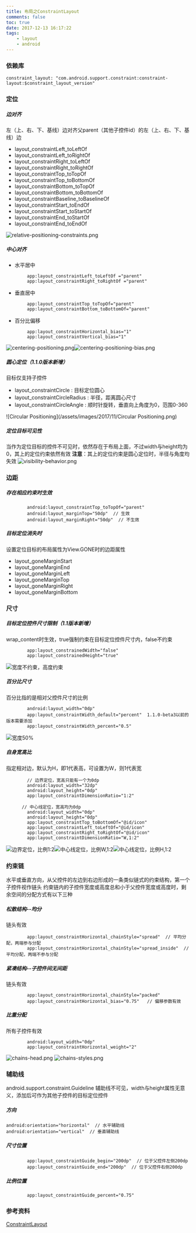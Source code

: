 ```yaml
---
title: 布局之ConstraintLayout
comments: false
toc: true
date: 2017-12-13 16:17:22
tags:
	- layout
	- android
---
```


### 依赖库
```
constraint_layout: "com.android.support.constraint:constraint-layout:$constraint_layout_version"
```

### 定位
##### 边对齐
左（上、右、下、基线）边对齐父parent（其他子控件id）的左（上、右、下、基线）边
* layout_constraintLeft_toLeftOf
* layout_constraintLeft_toRightOf
* layout_constraintRight_toLeftOf
* layout_constraintRight_toRightOf
* layout_constraintTop_toTopOf
* layout_constraintTop_toBottomOf
* layout_constraintBottom_toTopOf
* layout_constraintBottom_toBottomOf
* layout_constraintBaseline_toBaselineOf
* layout_constraintStart_toEndOf
* layout_constraintStart_toStartOf
* layout_constraintEnd_toStartOf
* layout_constraintEnd_toEndOf

![relative-positioning-constraints.png](/assets/images/2017/11/relative-positioning-constraints.png)

<!-- more -->

##### 中心对齐
*  水平居中
```
        app:layout_constraintLeft_toLeftOf ="parent"
        app:layout_constraintRight_toRightOf ="parent"
```
*  垂直居中
```
        app:layout_constraintTop_toTopOf="parent"
        app:layout_constraintBottom_toBottomOf="parent"
```
* 百分比偏移
```
        app:layout_constraintHorizontal_bias="1"
        app:layout_constraintVertical_bias="1"
```

![centering-positioning.png](/assets/images/2017/11/centering-positioning.png)![centering-positioning-bias.png](/assets/images/2017/11/centering-positioning-bias.png)

##### 圆心定位（1.1.0版本新增）
目标仅支持子控件
* layout_constraintCircle : 目标定位圆心
* layout_constraintCircleRadius : 半径，距离圆心尺寸
* layout_constraintCircleAngle : 顺时针旋转，垂直向上角度为0，范围0-360

![Circular Positioning](/assets/images/2017/11/Circular Positioning.png)


##### 定位目标可见性
当作为定位目标的控件不可见时，依然存在于布局上面，不过width与height均为0，其上的定位约束依然有效
**注意**：其上的定位约束是圆心定位时，半径与角度均失效
![visibility-behavior.png](/assets/images/2017/11/visibility-behavior.png)

### 边距
##### 存在相应约束时生效
```
        android:layout_constraintTop_toTopOf="parent"
        android:layout_marginTop="50dp"  // 生效
        android:layout_marginRight="50dp"  // 不生效
```

##### 目标定位消失时
设置定位目标的布局属性为View.GONE时的边距属性
* layout_goneMarginStart
* layout_goneMarginEnd
* layout_goneMarginLeft
* layout_goneMarginTop
* layout_goneMarginRight
* layout_goneMarginBottom

### 尺寸
##### 目标定位控件尺寸限制（1.1版本新增）
wrap_content时生效，true强制约束在目标定位控件尺寸内，false不约束
```
        app:layout_constrainedWidth="false"
        app:layout_constrainedHeight="true"
```
![宽度不约束，高度约束](/assets/images/2017/11/constrainedHeight.png)

##### 百分比尺寸
百分比指的是相对父控件尺寸的比例
```
        android:layout_width="0dp"
        app:layout_constraintWidth_default="percent"  1.1.0-beta3以前的版本需要添加
        app:layout_constraintWidth_percent="0.5"
```
![宽度50%](/assets/images/2017/11/constraintWidth_percent_0.5.png)

##### 自身宽高比
指定相对边，默认为H，即1代表高，可设置为W，则1代表宽
```
        // 边界定位，宽高只能有一个为0dp
        android:layout_width="32dp"
        android:layout_height="0dp"
        app:layout_constraintDimensionRatio="1:2"

      // 中心线定位，宽高均为0dp
        android:layout_width="0dp"
        android:layout_height="0dp"
        app:layout_constraintTop_toBottomOf="@id/icon"
        app:layout_constraintLeft_toLeftOf="@id/icon"
        app:layout_constraintRight_toRightOf="@id/icon"
        app:layout_constraintDimensionRatio="W,1:2"
```
![边界定位，比例1:2](/assets/images/2017/11/border_position_constraintDimensionRatio.png)![中心线定位，比例W,1:2](/assets/images/2017/11/center_position_constraintDimensionRatio_W.png)![中心线定位，比例H,1:2](/assets/images/2017/11/center_position_constraintDimensionRatio_H.png)

### 约束链
水平或垂直方向，从父控件的左边到右边形成的一条类似链式的约束结构，第一个子控件视作链头
约束链内的子控件宽度或高度总和小于父控件宽度或高度时，剩余空间的分配方式有以下三种

##### 松散结构--均分
链头有效
```
        app:layout_constraintHorizontal_chainStyle="spread"  // 平均分配，两端参与分配
        app:layout_constraintHorizontal_chainStyle="spread_inside"  // 平均分配，两端不参与分配
```

##### 紧凑结构--子控件间无间距
链头有效
```
        app:layout_constraintHorizontal_chainStyle="packed"
        app:layout_constraintHorizontal_bias="0.75"   // 偏移参数有效
```

##### 比重分配
所有子控件有效
```
        android:layout_width="0dp"
        app:layout_constraintHorizontal_weight="2"
```
![chains-head.png](/assets/images/2017/11/chains-head.png)
![chains-styles.png](/assets/images/2017/11/chains-styles.png)

### 辅助线
android.support.constraint.Guideline
辅助线不可见，width与height属性无意义，添加后可作为其他子控件的目标定位控件

##### 方向
```
android:orientation="horizontal"  // 水平辅助线
android:orientation="vertical"  // 垂直辅助线
```

##### 尺寸位置
```
        app:layout_constraintGuide_begin="200dp"  // 位于父控件左侧200dp
        app:layout_constraintGuide_end="200dp"  // 位于父控件右侧200dp
```

##### 比例位置
```
        app:layout_constraintGuide_percent="0.75"
```



### 参考资料
[ConstraintLayout](https://developer.android.google.cn/reference/android/support/constraint/ConstraintLayout.html)
